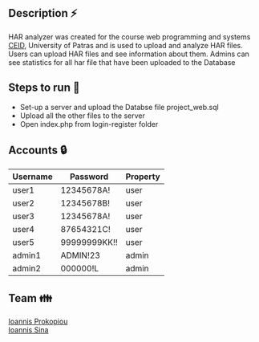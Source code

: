 ## Description ⚡

HAR analyzer was created for the course web programming and systems [CEID](https://www.ceid.upatras.gr/en/), University of Patras and is used to upload and analyze HAR files. Users can upload HAR files and see information about them. Admins can see statistics for all har file that have been uploaded to the Database


## Steps to run 🏃

- Set-up a server and upload the Databse file project_web.sql  
- Upload all the other files to the server  
- Open index.php from login-register folder  


## Accounts 🔒

| Username  | Password | Property |
| ------------- | ------------- | ------------- |
| user1 | 12345678A! | user |
| user2 | 12345678B! | user |
| user3 | 12345678A! | user | 
| user4 | 87654321C! | user |
| user5 | 99999999KK!! | user |
| admin1 | ADMIN!23 | admin |
| admin2 | 000000!L | admin |

## Team 👪

[Ioannis Prokopiou](https://github.com/GiannisProkopiou)\
[Ioannis Sina](https://github.com/IoannisSina)
